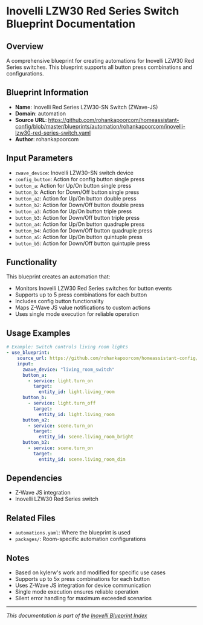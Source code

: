 # Inovelli LZW30 Red Series Switch Blueprint Documentation

## Overview
A comprehensive blueprint for creating automations for Inovelli LZW30 Red Series switches. This blueprint supports all button press combinations and configurations.

## Blueprint Information
- **Name**: Inovelli Red Series LZW30-SN Switch (ZWave-JS)
- **Domain**: automation
- **Source URL**: https://github.com/rohankapoorcom/homeassistant-config/blob/master/blueprints/automation/rohankapoorcom/inovelli-lzw30-red-series-switch.yaml
- **Author**: rohankapoorcom

## Input Parameters
- `zwave_device`: Inovelli LZW30-SN switch device
- `config_button`: Action for config button single press
- `button_a`: Action for Up/On button single press
- `button_b`: Action for Down/Off button single press
- `button_a2`: Action for Up/On button double press
- `button_b2`: Action for Down/Off button double press
- `button_a3`: Action for Up/On button triple press
- `button_b3`: Action for Down/Off button triple press
- `button_a4`: Action for Up/On button quadruple press
- `button_b4`: Action for Down/Off button quadruple press
- `button_a5`: Action for Up/On button quintuple press
- `button_b5`: Action for Down/Off button quintuple press

## Functionality
This blueprint creates an automation that:
- Monitors Inovelli LZW30 Red Series switches for button events
- Supports up to 5 press combinations for each button
- Includes config button functionality
- Maps Z-Wave JS value notifications to custom actions
- Uses single mode execution for reliable operation

## Usage Examples
```yaml
# Example: Switch controls living room lights
- use_blueprint:
    source_url: https://github.com/rohankapoorcom/homeassistant-config/blob/master/blueprints/automation/rohankapoorcom/inovelli-lzw30-red-series-switch.yaml
    input:
      zwave_device: "living_room_switch"
      button_a:
        - service: light.turn_on
          target:
            entity_id: light.living_room
      button_b:
        - service: light.turn_off
          target:
            entity_id: light.living_room
      button_a2:
        - service: scene.turn_on
          target:
            entity_id: scene.living_room_bright
      button_b2:
        - service: scene.turn_on
          target:
            entity_id: scene.living_room_dim
```

## Dependencies
- Z-Wave JS integration
- Inovelli LZW30 Red Series switch

## Related Files
- `automations.yaml`: Where the blueprint is used
- `packages/`: Room-specific automation configurations

## Notes
- Based on kylerw's work and modified for specific use cases
- Supports up to 5x press combinations for each button
- Uses Z-Wave JS integration for device communication
- Single mode execution ensures reliable operation
- Silent error handling for maximum exceeded scenarios

---
*This documentation is part of the [Inovelli Blueprint Index](README.md)*
